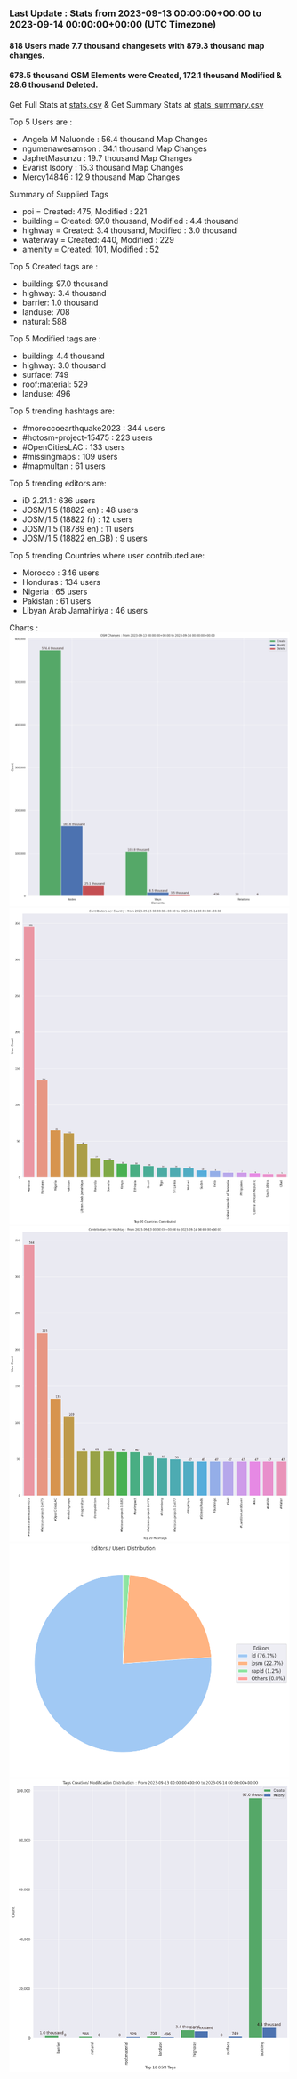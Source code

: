 ### Last Update : Stats from 2023-09-13 00:00:00+00:00 to 2023-09-14 00:00:00+00:00 (UTC Timezone)

#### 818 Users made 7.7 thousand changesets with 879.3 thousand map changes.
#### 678.5 thousand OSM Elements were Created, 172.1 thousand Modified & 28.6 thousand Deleted.
Get Full Stats at [stats.csv](/stats/hotosm/Daily/stats.csv)
 & Get Summary Stats at [stats_summary.csv](/stats/hotosm/Daily/stats_summary.csv)

Top 5 Users are : 
- Angela M Naluonde : 56.4 thousand Map Changes
- ngumenawesamson : 34.1 thousand Map Changes
- JaphetMasunzu : 19.7 thousand Map Changes
- Evarist Isdory : 15.3 thousand Map Changes
- Mercy14846 : 12.9 thousand Map Changes

Summary of Supplied Tags
- poi = Created: 475, Modified : 221
- building = Created: 97.0 thousand, Modified : 4.4 thousand
- highway = Created: 3.4 thousand, Modified : 3.0 thousand
- waterway = Created: 440, Modified : 229
- amenity = Created: 101, Modified : 52


Top 5 Created tags are :
- building: 97.0 thousand
- highway: 3.4 thousand
- barrier: 1.0 thousand
- landuse: 708
- natural: 588


Top 5 Modified tags are :
- building: 4.4 thousand
- highway: 3.0 thousand
- surface: 749
- roof:material: 529
- landuse: 496


Top 5 trending hashtags are:
- #moroccoearthquake2023 : 344 users
- #hotosm-project-15475 : 223 users
- #OpenCitiesLAC : 133 users
- #missingmaps : 109 users
- #mapmultan : 61 users


Top 5 trending editors are:
- iD 2.21.1 : 636 users
- JOSM/1.5 (18822 en) : 48 users
- JOSM/1.5 (18822 fr) : 12 users
- JOSM/1.5 (18789 en) : 11 users
- JOSM/1.5 (18822 en_GB) : 9 users


Top 5 trending Countries where user contributed are:
- Morocco : 346 users
- Honduras : 134 users
- Nigeria : 65 users
- Pakistan : 61 users
- Libyan Arab Jamahiriya : 46 users


 Charts : 
![Alt text](./stats_osm_changes.png) 
![Alt text](./stats_users_per_country.png) 
![Alt text](./stats_users_per_hashtag.png) 
![Alt text](./stats_editors_pie_chart.png) 
![Alt text](./stats_tags.png) 
